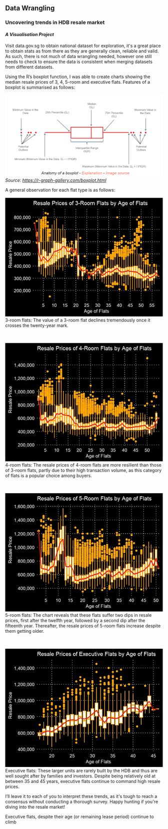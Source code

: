 ## Data Wrangling

### Uncovering trends in HDB resale market

#### *A Visualisation Project*

Visit data.gov.sg to obtain national dataset for exploration, it's a great place to obtain stats as from there as they are generally clean, reliable and valid. As such, there is not much of data wrangling needed, however one still needs to check to ensure the data is consistent when merging datasets from different datasets.

Using the R’s boxplot function, I was able to create charts showing the median resale prices of 3, 4, 5-room and executive flats. Features of a boxplot is summarised as follows:
<br /><br />
![](boxplot_explain.png)
*Source: https://r-graph-gallery.com/boxplot.html*

A general observation for each flat type is as follows:
<br /><br />
![](3rm.jpeg)
3-room flats: The value of a 3-room flat declines tremendously once it crosses the twenty-year mark.

<br /><br />
![](4rm.jpeg)
4-room flats: The resale prices of 4-room flats are more resilient than those of 3-room flats, partly due to their high transaction volume, as this category of flats is a popular choice among buyers.

<br /><br />
![](5rm.jpeg)
5-room flats: The chart reveals that these flats suffer two dips in resale prices, first after the twelfth year, followed by a second dip after the fifteenth year. Thereafter, the resale prices of 5-room flats increase despite them getting older.

<br /><br />
![](exec.jpeg)
Executive flats: These larger units are rarely built by the HDB and thus are well sought after by families and investors. Despite being relatively old at between 35 and 45 years, executive flats continue to command high resale prices.

I’ll leave it to each of you to interpret these trends, as it's tough to reach a consensus without conducting a thorough survey. Happy hunting if you're diving into the resale market!


Executive flats, despite their age (or remaining lease period) continue to climb
